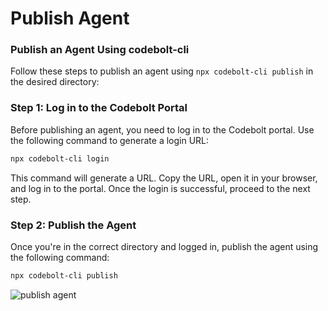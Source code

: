 
# Publish Agent

### Publish an Agent Using codebolt-cli

Follow these steps to publish an agent using `npx codebolt-cli publish` in the desired directory:

### Step 1: Log in to the Codebolt Portal
Before publishing an agent, you need to log in to the Codebolt portal. Use the following command to generate a login URL:

```bash
npx codebolt-cli login
```

This command will generate a URL. Copy the URL, open it in your browser, and log in to the portal. Once the login is successful, proceed to the next step.

### Step 2: Publish the Agent
Once you're in the correct directory and logged in, publish the agent using the following command:

```bash
npx codebolt-cli publish
```

![publish agent](/img/publish_agent.png)
